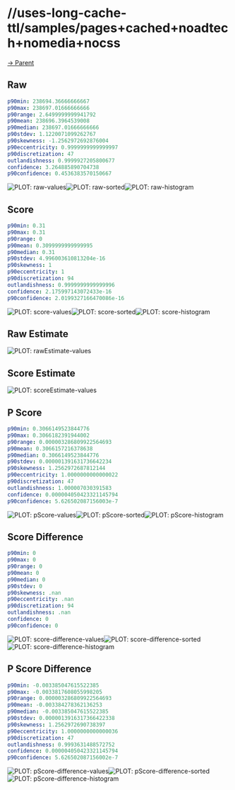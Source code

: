 
# //uses-long-cache-ttl/samples/pages+cached+noadtech+nomedia+nocss

[→ Parent](../..)


## Raw


```yaml
p90min: 238694.36666666667
p90max: 238697.01666666666
p90range: 2.6499999999941792
p90mean: 238696.3964539008
p90median: 238697.01666666666
p90stdev: 1.1220071099262767
p90skewness: -1.2562972692876004
p90eccentricity: 0.9999999999999997
p90discretization: 47
outlandishness: 0.9999927205800677
confidence: 3.264885890704738
p90confidence: 0.4536383570150667

```

![PLOT: raw-values](./raw/values.svg)![PLOT: raw-sorted](./raw/sorted.svg)![PLOT: raw-histogram](./raw/histogram.svg)
## Score


```yaml
p90min: 0.31
p90max: 0.31
p90range: 0
p90mean: 0.3099999999999995
p90median: 0.31
p90stdev: 4.996003610813204e-16
p90skewness: 1
p90eccentricity: 1
p90discretization: 94
outlandishness: 0.9999999999999996
confidence: 2.175997143072433e-16
p90confidence: 2.0199327166470086e-16

```

![PLOT: score-values](./score/values.svg)![PLOT: score-sorted](./score/sorted.svg)![PLOT: score-histogram](./score/histogram.svg)
## Raw Estimate

![PLOT: rawEstimate-values](./rawEstimate/values.svg)
## Score Estimate

![PLOT: scoreEstimate-values](./scoreEstimate/values.svg)
## P Score


```yaml
p90min: 0.3066149523844776
p90max: 0.3066182391944002
p90range: 0.000003286809922564693
p90mean: 0.3066157216378638
p90median: 0.3066149523844776
p90stdev: 0.000001391631736642234
p90skewness: 1.2562972687812144
p90eccentricity: 1.0000000000000022
p90discretization: 47
outlandishness: 1.000007030391583
confidence: 0.000004050423321145794
p90confidence: 5.626502087156003e-7

```

![PLOT: pScore-values](./pScore/values.svg)![PLOT: pScore-sorted](./pScore/sorted.svg)![PLOT: pScore-histogram](./pScore/histogram.svg)
## Score Difference


```yaml
p90min: 0
p90max: 0
p90range: 0
p90mean: 0
p90median: 0
p90stdev: 0
p90skewness: .nan
p90eccentricity: .nan
p90discretization: 94
outlandishness: .nan
confidence: 0
p90confidence: 0

```

![PLOT: score-difference-values](./score-difference/values.svg)![PLOT: score-difference-sorted](./score-difference/sorted.svg)![PLOT: score-difference-histogram](./score-difference/histogram.svg)
## P Score Difference


```yaml
p90min: -0.003385047615522385
p90max: -0.0033817608055998205
p90range: 0.000003286809922564693
p90mean: -0.003384278362136253
p90median: -0.003385047615522385
p90stdev: 0.0000013916317366422338
p90skewness: 1.2562972690738397
p90eccentricity: 1.0000000000000036
p90discretization: 47
outlandishness: 0.9993631488572752
confidence: 0.000004050423321145794
p90confidence: 5.626502087156002e-7

```

![PLOT: pScore-difference-values](./pScore-difference/values.svg)![PLOT: pScore-difference-sorted](./pScore-difference/sorted.svg)![PLOT: pScore-difference-histogram](./pScore-difference/histogram.svg)